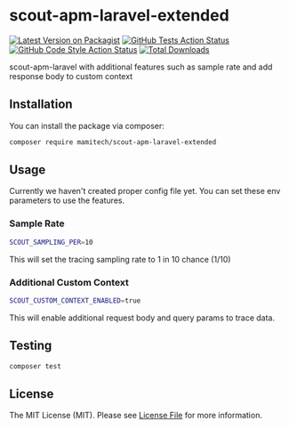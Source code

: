 # scout-apm-laravel-extended

[![Latest Version on Packagist](https://img.shields.io/packagist/v/mamitech/scout-apm-laravel-extended.svg?style=flat-square)](https://packagist.org/packages/mamitech/scout-apm-laravel-extended)
[![GitHub Tests Action Status](https://img.shields.io/github/actions/workflow/status/mamitech/scout-apm-laravel-extended/run-tests.yml?branch=main&label=tests&style=flat-square)](https://github.com/mamitech/scout-apm-laravel-extended/actions?query=workflow%3Arun-tests+branch%3Amain)
[![GitHub Code Style Action Status](https://img.shields.io/github/actions/workflow/status/mamitech/scout-apm-laravel-extended/fix-php-code-style-issues.yml?branch=main&label=code%20style&style=flat-square)](https://github.com/mamitech/scout-apm-laravel-extended/actions?query=workflow%3A"Fix+PHP+code+style+issues"+branch%3Amain)
[![Total Downloads](https://img.shields.io/packagist/dt/mamitech/scout-apm-laravel-extended.svg?style=flat-square)](https://packagist.org/packages/mamitech/scout-apm-laravel-extended)

scout-apm-laravel with additional features such as sample rate and add response body to custom context

## Installation

You can install the package via composer:

```bash
composer require mamitech/scout-apm-laravel-extended
```

## Usage

Currently we haven't created proper config file yet. You can set these env parameters to use the features.

### Sample Rate

```bash
SCOUT_SAMPLING_PER=10
```

This will set the tracing sampling rate to 1 in 10 chance (1/10)

### Additional Custom Context

```bash
SCOUT_CUSTOM_CONTEXT_ENABLED=true
```

This will enable additional request body and query params to trace data.

## Testing

```bash
composer test
```

## License

The MIT License (MIT). Please see [License File](LICENSE.md) for more information.
